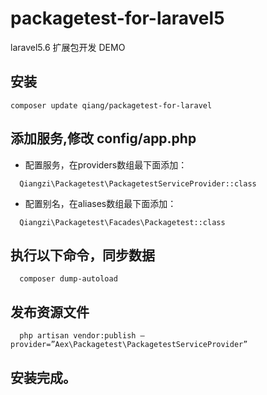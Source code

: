 # packagetest-for-laravel5
laravel5.6 扩展包开发 DEMO 


## 安装
  ```
  composer update qiang/packagetest-for-laravel
  ```

## 添加服务,修改 config/app.php
  - 配置服务，在providers数组最下面添加：
  ```
    Qiangzi\Packagetest\PackagetestServiceProvider::class
  ```
  - 配置别名，在aliases数组最下面添加：
  ```
    Qiangzi\Packagetest\Facades\Packagetest::class
  ```
## 执行以下命令，同步数据
  ```
    composer dump-autoload
  ```
## 发布资源文件
  ```
    php artisan vendor:publish –provider=”Aex\Packagetest\PackagetestServiceProvider” 
  ```
## 安装完成。
